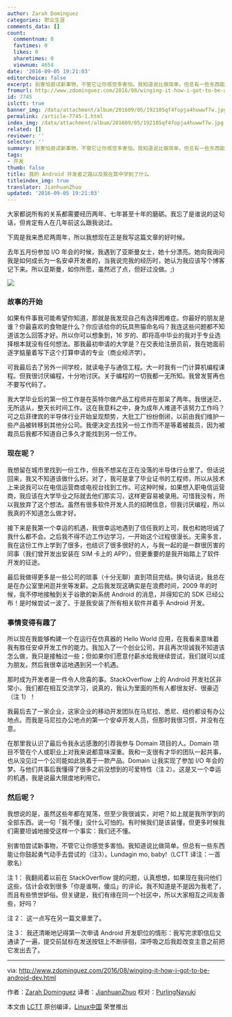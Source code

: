 ```yaml
---
author: Zarah Dominguez
categories: 职业生涯
comments_data: []
count:
  commentnum: 0
  favtimes: 0
  likes: 0
  sharetimes: 0
  viewnum: 4654
date: '2016-09-05 19:21:03'
editorchoice: false
excerpt: 别害怕尝试新事物，不管它让你感觉多害怕。我知道说比做简单。但总有一些东西能让你鼓起勇气动手去尝试的。
fromurl: http://www.zdominguez.com/2016/08/winging-it-how-i-got-to-be-android-dev.html
id: 7745
islctt: true
banner_img: /data/attachment/album/201609/05/192105qf4fopja4huwwf7w.jpg
permalink: /article-7745-1.html
index_img: /data/attachment/album/201609/05/192105qf4fopja4huwwf7w.jpg.thumb.jpg
related: []
reviewer: ''
selector: ''
summary: 别害怕尝试新事物，不管它让你感觉多害怕。我知道说比做简单。但总有一些东西能让你鼓起勇气动手去尝试的。
tags:
- 开发
thumb: false
title: 我的 Android 开发者之路以及我在其中学到了什么
titleindex_img: true
translator: JianhuanZhuo
updated: '2016-09-05 19:21:03'
---
```


大家都说所有的关系都需要经历两年、七年甚至十年的磨砺。我忘了是谁说的这句话，但肯定有人在几年前这么跟我说过。


下周是我来悉尼两周年，所以我想现在正是我写这篇文章的好时候。


去年五月份参加 I/O 年会的时候，我遇到了亚斯曼女士，她十分漂亮。她向我询问我是如何成长为一名安卓开发者的，当我说完我的经历时，她认为我应该写个博客记下来。所以亚斯曼，如你所愿，虽然迟了点，但好过没做。;)


![](/data/attachment/album/201609/05/192105qf4fopja4huwwf7w.jpg)


### 故事的开始


如果有件事我可能希望你知道，那就是我发现自己有选择困难症。你最好的朋友是谁？你最喜欢的食物是什么？你应该给你的玩具熊猫命名吗？我连这些问题都不知道该怎么回答才好。所以你可以想象到，16 岁的、即将高中毕业的我对于专业选择根本就没有任何想法。那我最初申请的大学是？在交表给注册员前，我在她面前逐字掂量着写下这个打算申请的专业（商业经济学）。


可我最后去了另外一间学校，就读电子与通信工程。大一时我有一门计算机编程课程。但我很讨厌编程，十分地讨厌。关于编程的一切我都一无所知。我曾发誓再也不要写代码了。


我大学毕业后的第一份工作是在英特尔做产品工程师并在那呆了两年。我很迷茫，无所适从，整天长时间工作。这在我意料之中，身为成年人难道不该努力工作吗？可之后菲律宾的半导体行业开始呈现颓势，大批工厂纷纷倒闭，以前由我们维护一些产品被转移到其他分公司。我便决定去找另一份工作而不是等着被裁员，因为被裁员后我都不知道自己多久才能找到另一份工作。


### 现在呢？


我想留在城市里找到一份工作，但我不想呆在正在没落的半导体行业里了。但话说回来，我又不知道该做什么好。对了，我可是拿了毕业证书的工程师，所以从技术上来说我可以在电信运营商或电视台找到工作。可这种时候，如果想入职电信运营商，我应该在大学毕业之际就去他们那实习，这样更容易被录用。可惜我没有，所以我放弃了这个想法。虽然有很多软件开发人员的招聘信息，但我讨厌编程，所以我真的不知道怎么做才好。


接下来是我第一个幸运的机遇，我很幸运地遇到了信任我的上司，我也和她坦诚了我什么都不会。之后我不得不边工作边学习，一开始这个过程很漫长。无需多言，我在这份工作上学到了很多，也结识了很多很好的人，与我一起的是一群很厉害的同事（我们曾开发出安装在 SIM 卡上的 APP）。但更重要的是我开始踏上了软件开发的征途。


最后我做得更多是一些公司的琐事（十分无聊）直到项目完结。换句话说，我总在是在办公室里闲逛并坐等发薪。之后我发现这确实是在浪费时间，2009 年的时候，我不停地接触到关于谷歌的新系统 Android 的消息，并得知它的 SDK 已经公布！是时候尝试一波了。于是我安装了所有相关软件并着手 Android 开发。


### 事情变得有趣了


所以现在我能够构建一个在运行在仿真器的 Hello World 应用，在我看来意味着我有胜任安卓开发工作的能力。我加入了一个创业公司，并且再次坦诚我不知道该怎么做，我只是接触过一些；但如果你们愿意付薪水给我继续尝试，我们就可以成为朋友。然后我很幸运地遇到另一个机遇。


那时成为开发者是一件令人欣喜的事。StackOverflow 上的 Android 开发社区非常小，我们都在相互交流学习，说真的，我认为里面的所有人都很友好、很豪迈（注 1）！


我最后去了一家企业，这家企业的移动开发团队在马尼拉、悉尼、纽约都设有办公地点。而我是马尼拉办公地点的第一个安卓开发人员，但那时我很习惯，并没有在意。


在那里我认识了最后令我永远感激的引荐我参与 Domain 项目的人。Domain 项目不管在个人或职业上对我来说都意味深重。我和一支很有才华的团队一起共事，也从没见过一个公司能如此执着于一款产品。Domain 让我实现了参加 I/O 年会的梦。与他们共事后我懂得了很多之前没想到的可爱特性（注 2）。这是又一个幸运的机遇，我是说最大限度地利用它。


### 然后呢？


我想说的是，虽然这些年都在晃荡，但至少我很诚实，对吧？如上就是我所学到的全部东西。说一句「我不懂」没什么可怕的。有时候我们是该装懂，但更多时候我们需要坦诚地接受这样一个事实：我们还不懂。


别害怕尝试新事物，不管它让你感觉多害怕。我知道说比做简单。但总有一些东西能让你鼓起勇气动手去尝试的（注3）。Lundagin mo, baby!（LCTT 译注：一首歌名）


注 1： 我翻阅着以前在 StackOverflow 提的问题，认真想想，如果现在我问他们这些，估计会收到很多「你是谁啊，傻瓜」的评论。我不知道是不是因为我老了，而且有些愤世妒俗。但关键是，我们有缘在同一个社区中，所以大家相互之间友善些，好吗？


注 2： 这一点写在另一篇文章里了。


注 3： 我还清晰地记得第一次申请 Android 开发职位的情形：我写完求职信后又通读了一遍，提交前鼠标在发送按钮上不断徘徊，深呼吸之后我趁改变主意之前把它发出去了。




---


via: <http://www.zdominguez.com/2016/08/winging-it-how-i-got-to-be-android-dev.html>


作者：[Zarah Dominguez](https://plus.google.com/102371834744366149197) 译者：[JianhuanZhuo](https://github.com/JianhuanZhuo) 校对：[PurlingNayuki](https://github.com/PurlingNayuki)


本文由 [LCTT](https://github.com/LCTT/TranslateProject) 原创编译，[Linux中国](https://linux.cn/) 荣誉推出